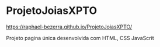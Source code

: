 # ProjetoJoiasXPTO

https://raphael-bezerra.github.io/ProjetoJoiasXPTO/

Projeto pagina única desenvolvida com HTML, CSS JavaScrit
